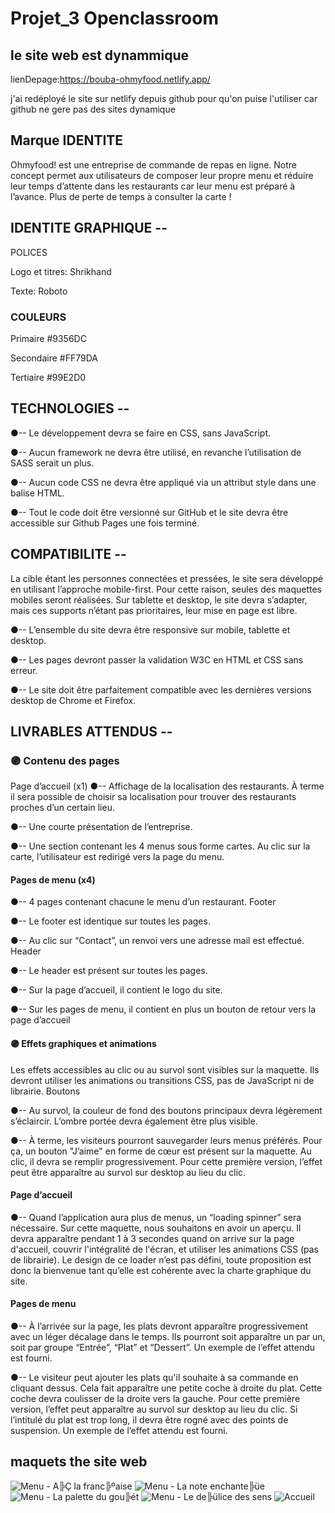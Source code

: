 # Projet_3 Openclassroom
## le site web est dynammique

lienDepage:https://bouba-ohmyfood.netlify.app/

j'ai redéployé le site sur netlify depuis github pour qu'on puise l'utiliser car github ne gere pas des sites dynamique

## Marque IDENTITE
Ohmyfood! est une entreprise de commande de repas en ligne. Notre concept permet aux utilisateurs de composer leur propre menu et réduire leur temps d’attente dans les restaurants car leur menu est préparé à l’avance. Plus de perte de temps à consulter la carte !

## IDENTITE GRAPHIQUE --
POLICES

Logo et titres: Shrikhand

Texte: Roboto

### COULEURS
Primaire #9356DC

Secondaire #FF79DA

Tertiaire #99E2D0

## TECHNOLOGIES --
●-- Le développement devra se faire en CSS, sans JavaScript.

●-- Aucun framework ne devra être utilisé, en revanche l’utilisation de SASS serait un plus.

●-- Aucun code CSS ne devra être appliqué via un attribut style dans une balise HTML.

●-- Tout le code doit être versionné sur GitHub et le site devra être accessible sur Github Pages une fois terminé.

## COMPATIBILITE --
La cible étant les personnes connectées et pressées, le site sera développé en utilisant l’approche mobile-first. Pour cette raison, seules des maquettes mobiles seront réalisées. Sur tablette et desktop, le site devra s’adapter, mais ces supports n’étant pas prioritaires, leur mise en page est libre.

●-- L’ensemble du site devra être responsive sur mobile, tablette et desktop.

●-- Les pages devront passer la validation W3C en HTML et CSS sans erreur.

●-- Le site doit être parfaitement compatible avec les dernières versions desktop de Chrome et Firefox.

## LIVRABLES ATTENDUS --
### 🟣 Contenu des pages
Page d’accueil (x1)
●-- Affichage de la localisation des restaurants. À terme il sera possible de choisir sa localisation pour trouver des restaurants proches d’un certain lieu.

●-- Une courte présentation de l’entreprise.

●-- Une section contenant les 4 menus sous forme cartes. Au clic sur la carte, l’utilisateur est redirigé vers la page du menu.

#### Pages de menu (x4)
●-- 4 pages contenant chacune le menu d’un restaurant. Footer

●-- Le footer est identique sur toutes les pages.

●-- Au clic sur “Contact”, un renvoi vers une adresse mail est effectué. Header

●-- Le header est présent sur toutes les pages.

●-- Sur la page d’accueil, il contient le logo du site.

●-- Sur les pages de menu, il contient en plus un bouton de retour vers la page d’accueil

#### 🟣 Effets graphiques et animations
Les effets accessibles au clic ou au survol sont visibles sur la maquette. Ils devront utiliser les animations ou transitions CSS, pas de JavaScript ni de librairie. Boutons

●-- Au survol, la couleur de fond des boutons principaux devra légèrement s’éclaircir. L’ombre portée devra également être plus visible.

●-- À terme, les visiteurs pourront sauvegarder leurs menus préférés. Pour ça, un bouton "J’aime" en forme de cœur est présent sur la maquette. Au clic, il devra se remplir progressivement. Pour cette première version, l’effet peut être apparaître au survol sur desktop au lieu du clic.

#### Page d’accueil
●-- Quand l’application aura plus de menus, un “loading spinner” sera nécessaire. Sur cette maquette, nous souhaitons en avoir un aperçu. Il devra apparaître pendant 1 à 3 secondes quand on arrive sur la page d'accueil, couvrir l'intégralité de l'écran, et utiliser les animations CSS (pas de librairie). Le design de ce loader n’est pas défini, toute proposition est donc la bienvenue tant qu’elle est cohérente avec la charte graphique du site.

#### Pages de menu
●-- À l’arrivée sur la page, les plats devront apparaître progressivement avec un léger décalage dans le temps. Ils pourront soit apparaître un par un, soit par groupe “Entrée”, “Plat” et “Dessert”. Un exemple de l’effet attendu est fourni.

●-- Le visiteur peut ajouter les plats qu'il souhaite à sa commande en cliquant dessus. Cela fait apparaître une petite coche à droite du plat. Cette coche devra coulisser de la droite vers la gauche. Pour cette première version, l’effet peut apparaître au survol sur desktop au lieu du clic. Si l’intitulé du plat est trop long, il devra être rogné avec des points de suspension. Un exemple de l’effet attendu est fourni.

## maquets the site web
![Menu - A╠Ç la franc╠ºaise](https://user-images.githubusercontent.com/86020548/168460630-b6ddbd3b-76a1-48cd-8011-0911b9f28fad.png)
![Menu - La note enchante╠üe](https://user-images.githubusercontent.com/86020548/168460632-07c9ca13-7d7e-4447-a37c-2b77aaa63306.png)
![Menu - La palette du gou╠ét](https://user-images.githubusercontent.com/86020548/168460633-5769d1ff-75ad-4f38-8a69-74a7d094926d.png)
![Menu - Le de╠ülice des sens](https://user-images.githubusercontent.com/86020548/168460634-5adcc85c-c057-43d5-ada6-d61c37fbab93.png)
![Accueil](https://user-images.githubusercontent.com/86020548/168460636-d01978a9-f5c7-43be-81aa-e90f94daa2aa.png)

